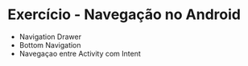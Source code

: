 # Exercício - Navegação no Android

<ul>
  <li>Navigation Drawer</li>
  <li>Bottom Navigation</li>
  <li>Navegaçao entre Activity com Intent</li>
</ul>
